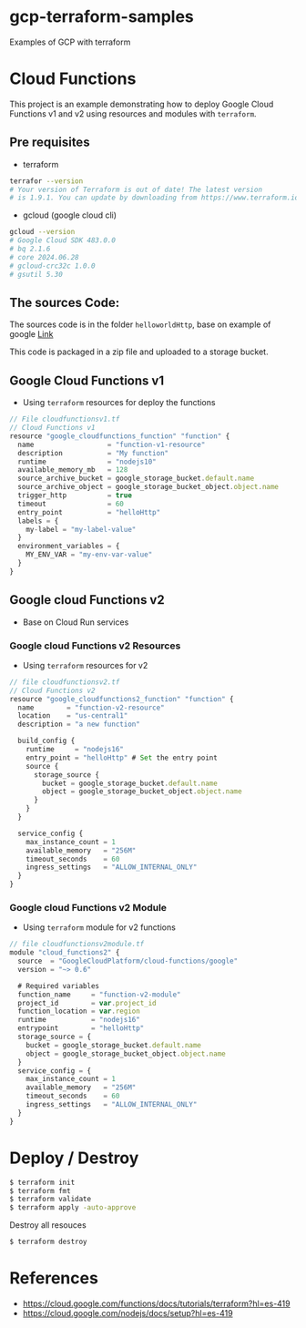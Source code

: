 # gcp-terraform-samples
Examples of GCP with terraform

# Cloud Functions
This project is an example demonstrating how to deploy Google Cloud Functions v1 and v2 using resources and modules with `terraform`.

## Pre requisites

- terraform 
```bash
terrafor --version
# Your version of Terraform is out of date! The latest version
# is 1.9.1. You can update by downloading from https://www.terraform.io/downloads.html
```
- gcloud (google cloud cli)

```bash
gcloud --version                                                          
# Google Cloud SDK 483.0.0
# bq 2.1.6
# core 2024.06.28
# gcloud-crc32c 1.0.0
# gsutil 5.30
```

## The sources Code:

The sources code is in the folder `helloworldHttp`, base on example of google [Link](https://github.com/GoogleCloudPlatform/nodejs-docs-samples.git)

This code is packaged in a zip file and uploaded to a storage bucket. 

## Google Cloud Functions v1
- Using `terraform` resources for deploy the functions

```js
// File cloudfunctionsv1.tf
// Cloud Functions v1
resource "google_cloudfunctions_function" "function" {
  name                  = "function-v1-resource"
  description           = "My function"
  runtime               = "nodejs10"
  available_memory_mb   = 128
  source_archive_bucket = google_storage_bucket.default.name
  source_archive_object = google_storage_bucket_object.object.name
  trigger_http          = true
  timeout               = 60
  entry_point           = "helloHttp"
  labels = {
    my-label = "my-label-value"
  }
  environment_variables = {
    MY_ENV_VAR = "my-env-var-value"
  }
}

```

## Google cloud Functions v2
- Base on Cloud Run services

### Google cloud Functions v2 Resources
- Using `terraform` resources for v2 

```js
// file cloudfunctionsv2.tf
// Cloud Functions v2
resource "google_cloudfunctions2_function" "function" {
  name        = "function-v2-resource"
  location    = "us-central1"
  description = "a new function"

  build_config {
    runtime     = "nodejs16"
    entry_point = "helloHttp" # Set the entry point 
    source {
      storage_source {
        bucket = google_storage_bucket.default.name
        object = google_storage_bucket_object.object.name
      }
    }
  }

  service_config {
    max_instance_count = 1
    available_memory   = "256M"
    timeout_seconds    = 60
    ingress_settings   = "ALLOW_INTERNAL_ONLY"
  }
}

```

### Google cloud Functions v2 Module
- Using `terraform` module for v2 functions
```js
// file cloudfunctionsv2module.tf
module "cloud_functions2" {
  source  = "GoogleCloudPlatform/cloud-functions/google"
  version = "~> 0.6"

  # Required variables
  function_name     = "function-v2-module"
  project_id        = var.project_id
  function_location = var.region
  runtime           = "nodejs16"
  entrypoint        = "helloHttp"
  storage_source = {
    bucket = google_storage_bucket.default.name
    object = google_storage_bucket_object.object.name
  }
  service_config = {
    max_instance_count = 1
    available_memory   = "256M"
    timeout_seconds    = 60
    ingress_settings   = "ALLOW_INTERNAL_ONLY"
  }
}
```


# Deploy / Destroy

```bash
$ terraform init
$ terraform fmt
$ terraform validate
$ terraform apply -auto-approve
```
Destroy all resouces
```bash
$ terraform destroy
```

# References
- https://cloud.google.com/functions/docs/tutorials/terraform?hl=es-419
- https://cloud.google.com/nodejs/docs/setup?hl=es-419